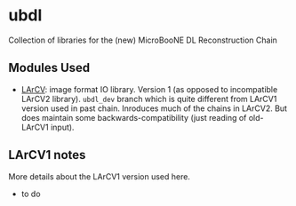# ubdl

Collection of libraries for the (new) MicroBooNE DL Reconstruction Chain

## Modules Used

* [LArCV](https://github.com/larbys/larcv): image format IO library. Version 1 (as opposed to incompatible LArCV2 library).
  `ubdl_dev` branch which is quite different from LArCV1 version used in past chain.  Inroduces much of the chains in LArCV2.
  But does maintain some backwards-compatibility (just reading of old-LArCV1 input).




## LArCV1 notes

More details about the LArCV1 version used here.

* to do
